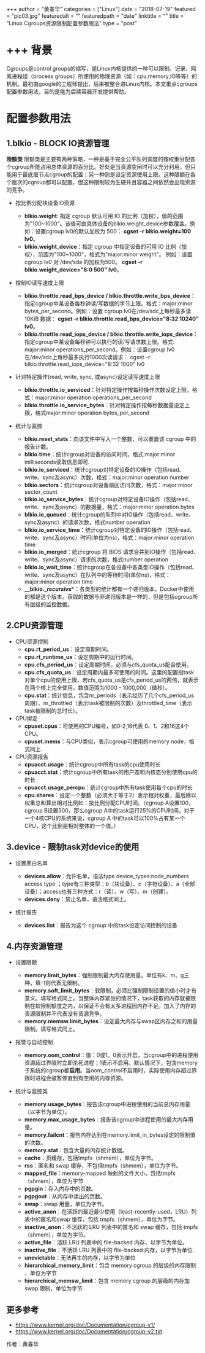 +++
author = "黄春华"
categories = ["Linux"]
date = "2018-07-19"
featured = "pic03.jpg"
featuredalt = ""
featuredpath = "date"
linktitle = ""
title = "Linux Cgroups资源限制配置参数用法"
type = "post"

+++
背景
====
Cgroups是control groups的缩写，是Linux内核提供的一种可以限制、记录、隔离进程组（process groups）所使用的物理资源（如：cpu,memory,IO等等）的机制。最初由google的工程师提出，后来被整合进Linux内核。本文重点cgroups配置参数用法，目的是能为后续容器开发提供帮助。

配置参数用法
====

1.blkio - BLOCK IO资源管理
----
**限额类**
限额类是主要有两种策略，一种是基于完全公平队列调度的按权重分配各个cgroup所能占用总体资源的百分比。好处是当资源空闲时可以充分利用，但只能用于最底层节点cgroup的配置；另一种则是设定资源使用上限。这种限额在各个层次的cgroup都可以配置，但这种限制较为生硬并且容器之间依然会出现资源的竞争。

 - 按比例分配块设备IO资源
     - **blkio.weight**: 指定 cgroup 默认可用 IO 的比例（加权），值的范围为"100~1000"。该值可由具体设备的blkio.weight_device参数覆盖。例如：设置cgroup lv0的默认加权为 500： **cgset -r blkio.weight=100 lv0**。
     - **blkio.weight\_device**：指定 cgroup 中指定设备的可用 IO 比例（加权），范围为"100~1000"，格式为"major:minor weight"。 例如：设置 cgroup lv0 对 /dev/sda 的加权为500。 **cgset -r blkio.weight_device="8:0 500" lv0**。
- 控制IO读写速度上限
	- **blkio.throttle.read_bps_device / blkio.throttle.write_bps_device**：指定cgroup中某设备每秒钟读/写数据的字节上限。格式：major:minor bytes_per_second。例如：设置 cgroup lv0在/dev/sdc上每秒最多读 10KiB 数据： **cgset -r blkio.throttle.read_bps_device="8:32 10240" lv0**。
	- **blkio.throttle.read_iops_device / blkio.throttle.write\_iops_device**：指定cgroup中某设备每秒钟可以执行的读/写请求数上限。格式: major:minor operations_per_second。例如：设置cgroup lv0在/dev/sdc上每秒最多执行1000次读请求： cgset -r blkio.throttle.read_iops_device="8:32 1000" lv0
- 针对特定操作(read, write, sync, 或async)设定读写速度上限
	- **blkio.throttle.io_serviced**：针对特定操作按每秒操作次数设定上限，格式：major:minor operation operations_per_second
	- **blkio.throttle.io_service_bytes**：针对特定操作按每秒数据量设定上限，格式major:minor operation bytes_per_second

- 统计与监控
	- **blkio.reset_stats**：向该文件中写入一个整数，可以重置该 cgroup 中的报告计数。
	- **blkio.time**：统计cgroup对设备的访问时间，格式:major:minor milliseconds读取信息即可.
	- **blkio.io_serviced**：统计cgroup对特定设备的IO操作（包括read、write、sync及async）次数，格式：major:minor operation number
	- **blkio.sectors**：统计cgroup对设备扇区访问次数，格式：major:minor sector_count
	- **blkio.io_service_bytes**：统计cgroup对特定设备IO操作（包括read、write、sync及async）的数据量，格式：major:minor operation bytes
	- **blkio.io_queued**：统计cgroup的队列中对IO操作（包括read、write、sync及async）的请求次数，格式number operation
	- **blkio.io_service_time**：统计cgroup对特定设备的IO操作（包括read、write、sync及async）时间(单位为ns)，格式：major:minor operation time
	- **blkio.io_merged**：统计cgroup 将 BIOS 请求合并到IO操作（包括read、write、sync及async）请求的次数，格式number operation
	- **blkio.io_wait_time**：统计cgroup在各设​​​备​​​中各类型​​​IO操作（包括read、write、sync及async）在队列中的等待时间​(单位ns)，格式：major:minor operation time
	- **__blkio.__recursive_***：各类型的统计都有一个递归版本，Docker中使用的都是这个版本。获取的数据与非递归版本是一样的，但是包括cgroup所有层级的监控数据。

2.CPU资源管理
----
- CPU资源控制
	- **cpu.rt_period_us**：设定周期时间。
	- **cpu.rt_runtime_us**：设定周期中的运行时间。
	- **cpu.cfs_period_us**：设定周期时间，必须与cfs_quota_us配合使用。
	- **cpu.cfs_quota_us**：设定周期内最多可使用的时间。这里的配置指task对单个cpu的使用上限，若cfs_quota_us是cfs_period_us的两倍，就表示在两个核上完全使用。数值范围为1000 - 1000,000（微秒）。
	- **cpu.stat**：统计信息，包含nr_periods（表示经历了几个cfs_period_us周期）、nr_throttled（表示task被限制的次数）及throttled_time（表示task被限制的总时长）。
- CPU绑定
	- **cpuset.cpus**：可使用的CPU编号，如0-2,16代表 0、1、2和16这4个CPU。
	- **cpuset.mems**：与CPU类似，表示cgroup可使用的memory node，格式同上.
- CPU资源报告
	- **cpuacct.usage**：统计cgroup中所有task的cpu使用时长
	- **cpuacct.stat**：统计cgroup中所有task的用户态和内核态分别使用cpu的时长
	- **cpuacct.usage_percpu**：统计cgroup中所有task使用每个cpu的时长
	- **cpu.shares**：设定一个整数（必须大于等于2）表示相对权重，最后除以权重总和算出相对比例如：按比例分配CPU时间。（cgroup A设置100，cgroup B设置300，那么cgroup A中的task运行25%的CPU时间。对于一个4核CPU的系统来说，cgroup A 中的task可以100%占有某一个CPU，这个比例是相对整体的一个值。）

3.device - 限制task对device的使用
----
- 设置黑白名单
	- **devices.allow**：允许名单，语法type device_types:node_numbers access type ；type有三种类型：b（块设备）、c（字符设备）、a（全部设备）；access也有三种方式：r（读）、w（写）、m（创建）。
	- **devices.deny**：禁止名单，语法格式同上。

- 统计报告
	- **devices.list**：报​​​告​​​为​​​这​​​个​​​ cgroup 中​​​的​task设​​​定​​​访​​​问​​​控​​​制​​​的​​​设​​​备

4.内存资源管理
----
- 设置限额
	- **memory.limit_bytes**：强制限制最大内存使用量。单位有k、m、g三种，填-1则代表无限制。
	- **memory.soft_limit_bytes**：软限制，必须比强制限制设置的值小时才有意义。填写格式同上。当整体内存紧张的情况下，task获取的内存就被限制在软限制额度之内，以保证不会有太多进程因内存不足。加入了内存的资源限制并不代表没有资源竞争。
	- **memory.memsw.limit_bytes**：设定最大内存与swap区内存之和的用量限制。填写格式同上。
	
- 报警与自动控制
	- **memory.oom_control**：值：0或1。0表示开启，当cgroup中的进程使用资源超过界限时立即杀死进程；1表示不启用。默认情况下，包含memory子系统的cgroup都**启用**。当oom_control不启用时，实际使用内存超过界限时进程会被暂停直到有空闲的内存资源。
- 统计与监控类
	- **memory.usage_bytes**：报​​​告​​​该​​​cgroup中​​​进​​​程​​​使​​​用​​​的​​​当​​​前​​​总​​​内​​​存​​​用​​​量（以字节为单位）。
	- **memory.max_usage_bytes**：报​​​告​​​该​​​cgroup中​​​进​​​程​​​使​​​用​​​的​​​最​​​大​​​内​​​存​​​用​​​量。
	- **memory.failcnt**：报​​​告​​​内​​​存​​​达​​​到​​​在​​​ memory.limit_in_bytes设​​​定​​​的​​​限​​​制​​​值​​​的​​​次​​​数​​​。
	- **memory.stat**：包含大量的内存统计数据。
	- **cache**：页​​​缓​​​存​​​，包​​​括​​​ tmpfs（shmem），单位为字节。
	- **rss**：匿​​​名​​​和​​​ swap 缓​​​存​​​，不​​​包​​​括​​​ tmpfs（shmem），单位为字节。
	- **mapped_file**：memory-mapped 映​​​射​​​的​​​文​​​件​​​大​​​小​​​，包​​​括​​​ tmpfs（shmem），单​​​位​​​为​​​字​​​节​​​
	- **pgpgin**：存​​​入​​​内​​​存​​​中​​​的​​​页​​​数​​​。
	- **pgpgout**：从​​​内​​​存​​​中​​​读​​​出​​​的​​​页​​​数。
	- **swap**：swap 用​​​量​​​，单​​​位​​​为​​​字​​​节​​​。
	- **active_anon**：在​​​活​​​跃​​​的​​​最​​​近​​​最​​​少​​​使​​​用​​​（least-recently-used，LRU）列​​​表​​​中​​​的​​​匿​​​名​​​和​​​ swap 缓​​​存​​​，包​​​括​​​ tmpfs（shmem），单​​​位​​​为​​​字​​​节​​​。
	- **inactive_anon**：不​​​活​​​跃​​​的​​​ LRU 列​​​表​​​中​​​的​​​匿​​​名​​​和​​​ swap 缓​​​存​​​，包​​​括​​​ tmpfs（shmem），单​​​位​​​为​​​字​​​节。
	- **active_file**：活​​​跃​​​ LRU 列​​​表​​​中​​​的​​​ file-backed 内​​​存​​​，以​​​字​​​节​​​为​​​单​​​位。
	- **inactive_file**：不​​​活​​​跃​​​ LRU 列​​​表​​​中​​​的​​​ file-backed 内​​​存​​​，以​​​字​​​节​​​为​​​单​​​位.
	- **unevictable**：无​​​法​​​再​​​生​​​的​​​内​​​存​​​，以​​​字​​​节​​​为​​​单​​​位​​​
	- **hierarchical_memory_limit**：包​​​含​​​ memory cgroup 的​​​层​​​级​​​的​​​内​​​存​​​限​​​制​​​，单​​​位​​​为​​​字​​​节​​​
	- **hierarchical_memsw_limit**：包​​​含​​​ memory cgroup 的​​​层​​​级​​​的​​​内​​​存​​​加​​​ swap 限​​​制​​​，单​​​位​​​为​​​字​​​节​​​.

更多参考
----
- https://www.kernel.org/doc/Documentation/cgroup-v1/
- https://www.kernel.org/doc/Documentation/cgroup-v2.txt


作者：黄春华